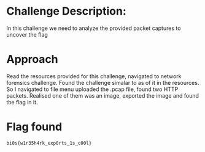 # Challenge Description:
In this challenge we need to analyze the provided packet captures to uncover the flag
# Approach
Read the resources provided for this challenge, navigated to network forensics challenge. Found the challenge simalar to as of it in the resources. So I navigated to file menu uploaded the .pcap file, found two HTTP 
packets. Realised one of them was an image, exported the image and found the flag in it.
# Flag found
`bi0s{w1r35h4rk_exp0rts_1s_c00l}`
